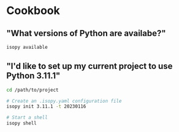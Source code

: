 # Cookbook

## "What versions of Python are availabe?"

```bash
isopy available
```

## "I'd like to set up my current project to use Python 3.11.1"

```bash
cd /path/to/project

# Create an .isopy.yaml configuration file
isopy init 3.11.1 -t 20230116

# Start a shell
isopy shell
```

